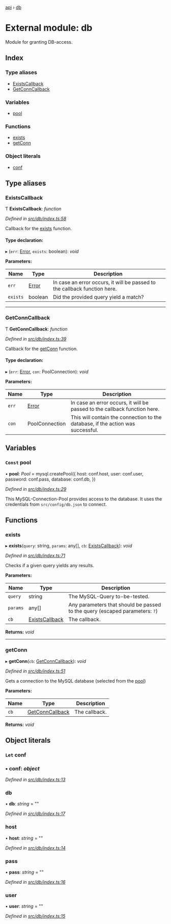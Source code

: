 [api](../README.md) › [db](db.md)

# External module: db

Module for granting DB-access.

## Index

### Type aliases

* [ExistsCallback](db.md#existscallback)
* [GetConnCallback](db.md#getconncallback)

### Variables

* [pool](db.md#const-pool)

### Functions

* [exists](db.md#exists)
* [getConn](db.md#getconn)

### Object literals

* [conf](db.md#let-conf)

## Type aliases

###  ExistsCallback

Ƭ **ExistsCallback**: *function*

*Defined in [src/db/index.ts:58](https://github.com/KainPlan/api/blob/1c0199f/src/db/index.ts#L58)*

Callback for the [exists](db.md#exists) function.

#### Type declaration:

▸ (`err`: [Error](../classes/errors.duplicatesessionerror.md#static-error), `exists`: boolean): *void*

**Parameters:**

Name | Type | Description |
------ | ------ | ------ |
`err` | [Error](../classes/errors.duplicatesessionerror.md#static-error) | In case an error occurs, it will be passed to the callback function here. |
`exists` | boolean | Did the provided query yield a match?  |

___

###  GetConnCallback

Ƭ **GetConnCallback**: *function*

*Defined in [src/db/index.ts:39](https://github.com/KainPlan/api/blob/1c0199f/src/db/index.ts#L39)*

Callback for the [getConn](db.md#getconn) function.

#### Type declaration:

▸ (`err`: [Error](../classes/errors.duplicatesessionerror.md#static-error), `con`: PoolConnection): *void*

**Parameters:**

Name | Type | Description |
------ | ------ | ------ |
`err` | [Error](../classes/errors.duplicatesessionerror.md#static-error) | In case an error occurs, it will be passed to the callback function here. |
`con` | PoolConnection | This will contain the connection to the database, if the action was successful.  |

## Variables

### `Const` pool

• **pool**: *Pool* = mysql.createPool({
  host: conf.host,
  user: conf.user,
  password: conf.pass,
  database: conf.db,
})

*Defined in [src/db/index.ts:29](https://github.com/KainPlan/api/blob/1c0199f/src/db/index.ts#L29)*

This MySQL-Connection-Pool provides access to the database. It uses the credentials from `src/config/db.json` to connect.

## Functions

###  exists

▸ **exists**(`query`: string, `params`: any[], `cb`: [ExistsCallback](db.md#existscallback)): *void*

*Defined in [src/db/index.ts:71](https://github.com/KainPlan/api/blob/1c0199f/src/db/index.ts#L71)*

Checks if a given query yields any results.

**Parameters:**

Name | Type | Description |
------ | ------ | ------ |
`query` | string | The MySQL-Query to-be-tested. |
`params` | any[] | Any parameters that should be passed to the query (escaped parameters: `?`) |
`cb` | [ExistsCallback](db.md#existscallback) | The callback.  |

**Returns:** *void*

___

###  getConn

▸ **getConn**(`cb`: [GetConnCallback](db.md#getconncallback)): *void*

*Defined in [src/db/index.ts:51](https://github.com/KainPlan/api/blob/1c0199f/src/db/index.ts#L51)*

Gets a connection to the MySQL database (selected from the [pool](db.md#const-pool))

**Parameters:**

Name | Type | Description |
------ | ------ | ------ |
`cb` | [GetConnCallback](db.md#getconncallback) | The callback.  |

**Returns:** *void*

## Object literals

### `Let` conf

### ▪ **conf**: *object*

*Defined in [src/db/index.ts:13](https://github.com/KainPlan/api/blob/1c0199f/src/db/index.ts#L13)*

###  db

• **db**: *string* = ""

*Defined in [src/db/index.ts:17](https://github.com/KainPlan/api/blob/1c0199f/src/db/index.ts#L17)*

###  host

• **host**: *string* = ""

*Defined in [src/db/index.ts:14](https://github.com/KainPlan/api/blob/1c0199f/src/db/index.ts#L14)*

###  pass

• **pass**: *string* = ""

*Defined in [src/db/index.ts:16](https://github.com/KainPlan/api/blob/1c0199f/src/db/index.ts#L16)*

###  user

• **user**: *string* = ""

*Defined in [src/db/index.ts:15](https://github.com/KainPlan/api/blob/1c0199f/src/db/index.ts#L15)*
